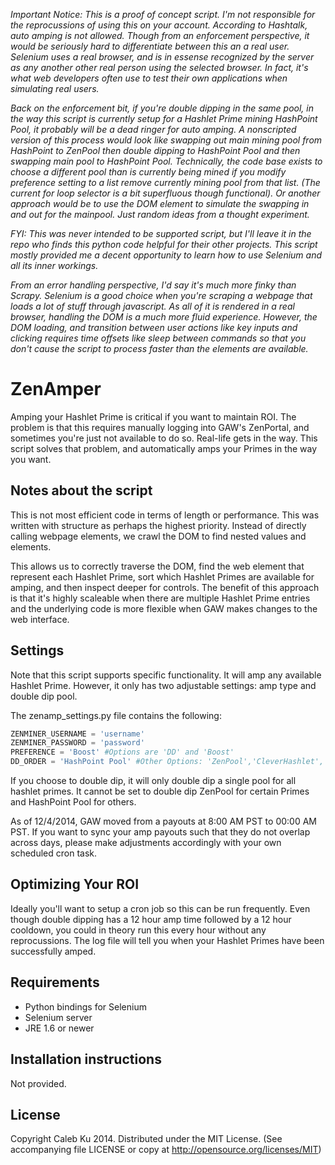 
_Important Notice: This is a proof of concept script. I'm not responsible for the reprocussions of using this on your account. According to Hashtalk, auto amping is not allowed. Though from an enforcement perspective, it would be seriously hard to differentiate between this an a real user. Selenium uses a real browser, and is in essense recognized by the server as any another other real person using the selected browser. In fact, it's what web developers often use to test their own applications when simulating real users._

_Back on the enforcement bit, if you're double dipping in the same pool, in the way this script is currently setup for a Hashlet Prime mining HashPoint Pool, it probably will be a dead ringer for auto amping. A nonscripted version of this process would look like swapping out main mining pool from HashPoint to ZenPool then double dipping to HashPoint Pool and then swapping main pool to HashPoint Pool. Technically, the code base exists to choose a different pool than is currently being mined if you modify preference setting to a list remove currently mining pool from that list. (The current for loop selector is a bit superfluous though functional). Or another approach would be to use the DOM element to simulate the swapping in and out for the mainpool. Just random ideas from a thought experiment._

_FYI: This was never intended to be supported script, but I'll leave it in the repo who finds this python code helpful for their other projects. This script mostly provided me a decent opportunity to learn how to use Selenium and all its inner workings._ 

_From an error handling perspective, I'd say it's much more finky than Scrapy. Selenium is a good choice when you're scraping a webpage that loads a lot of stuff through javascript. As all of it is rendered in a real browser, handling the DOM is a much more fluid experience. However, the DOM loading, and transition between user actions like key inputs and clicking requires time offsets like sleep between commands so that you don't cause the script to process faster than the elements are available._

ZenAmper
========
Amping your Hashlet Prime is critical if you want to maintain ROI. The problem is that this requires manually logging into GAW's ZenPortal, and sometimes you're just not available to do so. Real-life gets in the way. This script solves that problem, and automatically amps your Primes in the way you want. 

## Notes about the script

This is not most efficient code in terms of length or performance. This was written with structure as perhaps the highest priority. Instead of directly calling webpage elements, we crawl the DOM to find nested values and elements. 

This allows us to correctly traverse the DOM, find the web element that represent each Hashlet Prime, sort which Hashlet Primes are available for amping, and then inspect deeper for controls. The benefit of this approach is that it's highly scaleable when there are multiple Hashlet Prime entries and the underlying code is more flexible when GAW makes changes to the web interface.

## Settings

Note that this script supports specific functionality. It will amp any available Hashlet Prime. However, it only has two adjustable settings: amp type and double dip pool. 

The zenamp_settings.py file contains the following:
```python
ZENMINER_USERNAME = 'username'
ZENMINER_PASSWORD = 'password'
PREFERENCE = 'Boost' #Options are 'DD' and 'Boost'
DD_ORDER = 'HashPoint Pool' #Other Options: 'ZenPool','CleverHashlet','HashletBit', 'LTC Pool', 'WaffleHashlet','MultiHashlet'
```

If you choose to double dip, it will only double dip a single pool for all hashlet primes. It cannot be set to double dip ZenPool for certain Primes and HashPoint Pool for others. 

As of 12/4/2014, GAW moved from a payouts at 8:00 AM PST to 00:00 AM PST. If you want to sync your amp payouts such that they do not overlap across days, please make adjustments accordingly with your own scheduled cron task.

## Optimizing Your ROI

Ideally you'll want to setup a cron job so this can be run frequently. Even though double dipping has a 12 hour amp time followed by a 12 hour cooldown, you could in theory run this every hour without any reprocussions. The log file will tell you when your Hashlet Primes have been successfully amped.

## Requirements
  
* Python bindings for Selenium
* Selenium server
 * JRE 1.6 or newer
  
## Installation instructions

Not provided.

## License

Copyright Caleb Ku 2014. Distributed under the MIT License. (See accompanying file LICENSE or copy at http://opensource.org/licenses/MIT)
